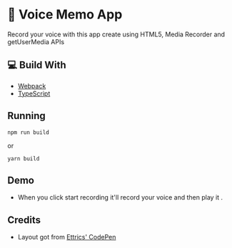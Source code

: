 # 🚀 Voice Memo App

Record your voice with this app create using HTML5, Media Recorder and getUserMedia APIs

## 💻 Build With

- [Webpack](https://webpack.js.org/ "Webpack")
- [TypeScript](https://www.typescriptlang.org/ "TypeScript")

## Running

```
npm run build
```

or

```
yarn build
```

## Demo

- When you click start recording it'll record your voice and then play it .

## Credits

- Layout got from [Ettrics' CodePen](https://codepen.io/ettrics/pen/KpzzQZ)
